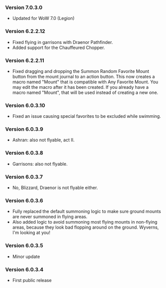 ### Version 7.0.3.0

* Updated for WoW 7.0 (Legion)

### Version 6.2.2.12

* Fixed flying in garrisons with Draenor Pathfinder.
* Added support for the Chauffeured Chopper.

### Version 6.2.2.11

* Fixed dragging and dropping the Summon Random Favorite Mount button from the mount journal to an action button. This now creates a macro named "Mount" that is compatible with Any Favorite Mount. You may edit the macro after it has been created. If you already have a macro named "Mount", that will be used instead of creating a new one.

### Version 6.0.3.10

* Fixed an issue causing special favorites to be excluded while swimming.

### Version 6.0.3.9

* Ashran: also not flyable, act II.

### Version 6.0.3.8

* Garrisons: also not flyable.

### Version 6.0.3.7

* No, Blizzard, Draenor is not flyable either.

### Version 6.0.3.6

* Fully replaced the default summoning logic to make sure ground mounts are never summoned in flying areas.
* Also added logic to avoid summoning most flying mounts in non-flying areas, because they look bad flopping around on the ground. Wyverns, I'm looking at you!

### Version 6.0.3.5

* Minor update

### Version 6.0.3.4

* First public release
